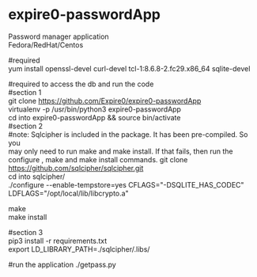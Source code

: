 # expire0-passwordApp
Password manager application		 
Fedora/RedHat/Centos		
	
#required		 
yum install openssl-devel curl-devel tcl-1:8.6.8-2.fc29.x86_64 sqlite-devel

#required to access the db and run the code  	
   #section 1	
git clone https://github.com/Expire0/expire0-passwordApp  	
virtualenv -p /usr/bin/python3 expire0-passwordApp  	
cd into expire0-passwordApp && source bin/activate  	
   #section 2	
   #note: Sqlcipher is included in the package. It has been pre-compiled. So you	 
          may only need to run make and make install. If that fails, then 
          run the configure , make and make install commands. 
git clone https://github.com/sqlcipher/sqlcipher.git	
cd into sqlcipher/	
./configure --enable-tempstore=yes CFLAGS="-DSQLITE_HAS_CODEC" LDFLAGS="/opt/local/lib/libcrypto.a"	

make	
make install	

   #section 3	
pip3 install -r requirements.txt	
export LD_LIBRARY_PATH=./sqlcipher/.libs/	

#run the application 
./getpass.py	


